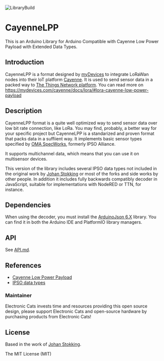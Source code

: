 ![LibraryBuild](https://github.com/ElectronicCats/CayenneLPP/workflows/LibraryBuild/badge.svg?branch=master)

# CayenneLPP

This is an Arduino Library for Arduino Compatible with Cayenne Low Power Payload with Extended Data Types.

## Introduction

CayenneLPP is a format designed by [myDevices](https://mydevices.com/about/) to integrate LoRaWan nodes into their IoT platform [Cayenne](https://mydevices.com/cayenne/features/). It is used to send sensor data in a packed way to [The Things Network platform](https://www.thethingsnetwork.org). You can read more on https://mydevices.com/cayenne/docs/lora/#lora-cayenne-low-power-payload

## Description

CayenneLPP format is a quite well optimized way to send sensor data over low bit rate connection, like LoRa. You may find, probably, a better way for your specific project but CayenneLPP is a standarized and proven format that packs data in a suffiient way. It implements basic sensor types specified by [OMA SpecWorks](https://www.omaspecworks.org), formerly IPSO Alliance.

It supports multichannel data, which means that you can use it on multisensor devices.

This version of the library includes several IPSO data types not included in the original work by [Johan Stokking](https://github.com/TheThingsNetwork/arduino-device-lib) or most of the forks and side works by other people. In addition it includes fully backwards compatibly decoder in JavaScript, suitable for implementations with NodeRED or TTN, for instance.

## Dependencies

When using the decoder, you must install the [ArduinoJson 6.X](https://arduinojson.org/) library. You can find it in both the Arduino IDE and PlatformIO library managers.

## API

See [API.md](API.md).

## References

* [Cayenne Low Power Payload](https://mydevices.com/cayenne/docs/#lora-cayenne-low-power-payload)
* [IPSO data types](http://openmobilealliance.org/wp/OMNA/LwM2M/LwM2MRegistry.html#extlabel)

### Maintainer

Electronic Cats invests time and resources providing this open source design, please support Electronic Cats and open-source hardware by purchasing products from Electronic Cats!

## License

Based in the work of [Johan Stokking](https://github.com/TheThingsNetwork/arduino-device-lib).

The MIT License (MIT)
